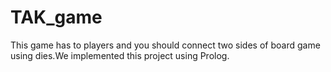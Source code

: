 # TAK_game
This game has to players and you should connect two sides of board game using dies.We implemented this project using Prolog.
